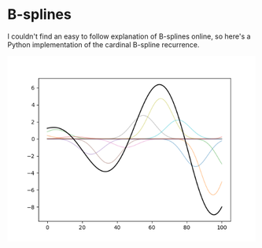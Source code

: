 # B-splines

I couldn't find an easy to follow explanation of B-splines online, so here's a Python implementation of the cardinal B-spline recurrence.
 
![Bspline](bspline.png)
